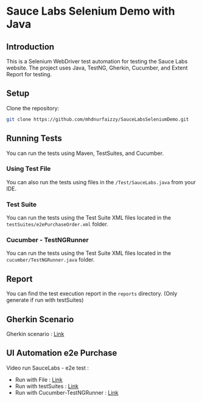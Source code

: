 # Sauce Labs Selenium Demo with Java

## Introduction
This is a Selenium WebDriver test automation for testing the Sauce Labs website. The project uses Java, TestNG, Gherkin, Cucumber, and Extent Report for testing.

## Setup
Clone the repository:
   ```sh
   git clone https://github.com/mhdnurfaizzy/SauceLabsSeleniumDemo.git
   ```

## Running Tests
You can run the tests using Maven, TestSuites, and Cucumber.

### Using Test File
You can also run the tests using files in the `/Test/SauceLabs.java` from your IDE.

### Test Suite
You can run the tests using the Test Suite XML files located in the `testSuites/e2ePurchaseOrder.xml` folder.

### Cucumber - TestNGRunner
You can run the tests using the Test Suite XML files located in the `cucumber/TestNGRunner.java` folder.

## Report
You can find the test execution report in the `reports` directory. (Only generate if run with testSuites)

## Gherkin Scenario
Gherkin scenario : [Link](https://github.com/mhdnurfaizzy/Technical-Test-Qwiik/tree/main/QwiikSelenium/src/test/java/cucumber)

## UI Automation e2e Purchase
Video run SauceLabs - e2e test : 
- Run with File : [Link](https://drive.google.com/file/d/1P2c8TRTLqNqh7UmPq9MbkWDOLxeYwUwS/view?usp=sharing)
- Run with testSuites : [Link](https://drive.google.com/file/d/1kHDShOwyDDNEBTRmCc7zN_1y_LvJPc_n/view?usp=sharing)
- Run with Cucumber-TestNGRunner : [Link](https://drive.google.com/file/d/1vqQ28R9YdzAK57hbMORvFDHE4F1RL-vI/view?usp=sharing)

